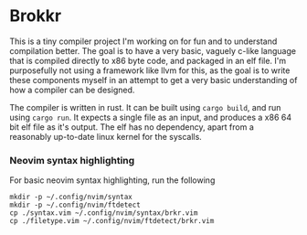 # Brokkr
This is a tiny compiler project I'm working on for fun and to understand
compilation better. The goal is to have a very basic, vaguely c-like language
that is compiled directly to x86 byte code, and packaged in an elf file.
I'm purposefully not using a framework like llvm for this, as the goal is to
write these components myself in an attempt to get a very basic understanding
of how a compiler can be designed.

The compiler is written in rust. It can be built using `cargo build`, and run
using `cargo run`. It expects a single file as an input, and produces a
x86 64 bit elf file as it's output. The elf has no dependency, apart from a
reasonably up-to-date linux kernel for the syscalls.

### Neovim syntax highlighting
For basic neovim syntax highlighting, run the following
```
mkdir -p ~/.config/nvim/syntax
mkdir -p ~/.config/nvim/ftdetect
cp ./syntax.vim ~/.config/nvim/syntax/brkr.vim
cp ./filetype.vim ~/.config/nvim/ftdetect/brkr.vim
```
